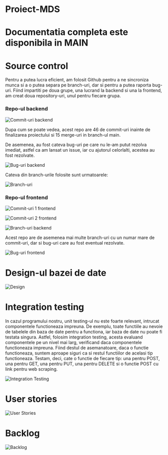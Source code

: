 # Proiect-MDS
# Documentatia completa este disponibila in MAIN

# Source control

Pentru a putea lucra eficient, am folosit Github pentru a ne sincroniza munca si a o putea separa pe branch-uri, dar si pentru a putea raporta bug-uri. Fiind impartiti pe doua grupe, una lucrand la backend si una la frontend, am creat doua repository-uri, unul pentru fiecare grupa.

### Repo-ul backend

![Commit-uri backend](https://i.imgur.com/uDJOCRO.png)

Dupa cum se poate vedea, acest repo are 46 de commit-uri inainte de finalizarea proiectului si 15 merge-uri in branch-ul main.

De asemenea, au fost cateva bug-uri pe care nu le-am putut rezolva imediat, astfel ca am lansat un issue, iar cu ajutorul celorlalti, acestea au fost rezolvate.

![Bug-uri backend](https://i.imgur.com/BWgLDvH.png)

Cateva din branch-urile folosite sunt urmatoarele:

![Branch-uri](https://i.imgur.com/SLosCqM.png)

### Repo-ul frontend

![Commit-uri 1 frontend](https://i.imgur.com/v9OcOYv.png)

![Commit-uri 2 frontend](https://i.imgur.com/GwB7sjQ.png)

![Branch-uri backend](https://i.imgur.com/RReilhu.png)

Acest repo are de asemenea mai multe branch-uri cu un numar mare de commit-uri, dar si bug-uri care au fost eventual rezolvate.

![Bug-uri frontend](https://i.imgur.com/4ROzqhh.png)

#  Design-ul bazei de date

![Design](https://i.imgur.com/fJb5utC.png)

# Integration testing

In cazul programului nostru, unit testing-ul nu este foarte relevant, intrucat componentele functioneaza impreuna. De exemplu, toate functiile au nevoie de tabelele din baza de date pentru a functiona, iar baza de date nu poate fi testata singura. Astfel, folosim integration testing, acesta evaluand componentele pe un nivel mai larg, verificand daca componentele functioneaza impreuna. Fiind destul de asemanatoare, daca o functie functioneaza, suntem aproape siguri ca si restul functiilor de acelasi tip functioneaza. Testam, deci, cate o functie de fiecare tip: una pentru POST, una pentru GET, una pentru PUT, una pentru DELETE si o functie POST cu link pentru web scraping.

![Integration Testing](https://i.imgur.com/fF8PABp.png)

# User stories
![User Stories](https://i.imgur.com/Mt774yx.png)

# Backlog
![Backlog](https://i.imgur.com/5lrBP8R.png)